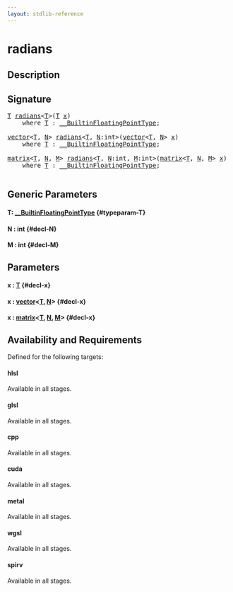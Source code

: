 ```yaml
---
layout: stdlib-reference
---
```


# radians

## Description





## Signature 

<pre>
<a href="/stdlib-reference/global-decls/radians#typeparam-T" class="code_type">T</a> <a href="/stdlib-reference/global-decls/radians">radians</a>&lt;<a href="/stdlib-reference/global-decls/radians#typeparam-T" class="code_type">T</a>&gt;(<a href="/stdlib-reference/global-decls/radians#typeparam-T" class="code_type">T</a> <a href="/stdlib-reference/global-decls/radians#decl-x" class="code_param">x</a>)
    <span class='code_keyword'>where</span> <a href="/stdlib-reference/global-decls/radians#typeparam-T" class="code_type">T</a> : <a href="/stdlib-reference/interfaces/BuiltinFloatingPointType/index" class="code_type">__BuiltinFloatingPointType</a>;

<a href="/stdlib-reference/types/vector/index" class="code_type">vector</a>&lt;<a href="/stdlib-reference/global-decls/radians#typeparam-T" class="code_type">T</a>, <a href="/stdlib-reference/global-decls/radians#decl-N" class="code_var">N</a>&gt; <a href="/stdlib-reference/global-decls/radians">radians</a>&lt;<a href="/stdlib-reference/global-decls/radians#typeparam-T" class="code_type">T</a>, <a href="/stdlib-reference/global-decls/radians#decl-N" class="code_var">N</a>:<span class="code_keyword">int</span>&gt;(<a href="/stdlib-reference/types/vector/index" class="code_type">vector</a>&lt;<a href="/stdlib-reference/global-decls/radians#typeparam-T" class="code_type">T</a>, <a href="/stdlib-reference/global-decls/radians#decl-N" class="code_var">N</a>&gt; <a href="/stdlib-reference/global-decls/radians#decl-x" class="code_param">x</a>)
    <span class='code_keyword'>where</span> <a href="/stdlib-reference/global-decls/radians#typeparam-T" class="code_type">T</a> : <a href="/stdlib-reference/interfaces/BuiltinFloatingPointType/index" class="code_type">__BuiltinFloatingPointType</a>;

<a href="/stdlib-reference/types/matrix/index" class="code_type">matrix</a>&lt;<a href="/stdlib-reference/global-decls/radians#typeparam-T" class="code_type">T</a>, <a href="/stdlib-reference/global-decls/radians#decl-N" class="code_var">N</a>, <a href="/stdlib-reference/global-decls/radians#decl-M" class="code_var">M</a>&gt; <a href="/stdlib-reference/global-decls/radians">radians</a>&lt;<a href="/stdlib-reference/global-decls/radians#typeparam-T" class="code_type">T</a>, <a href="/stdlib-reference/global-decls/radians#decl-N" class="code_var">N</a>:<span class="code_keyword">int</span>, <a href="/stdlib-reference/global-decls/radians#decl-M" class="code_var">M</a>:<span class="code_keyword">int</span>&gt;(<a href="/stdlib-reference/types/matrix/index" class="code_type">matrix</a>&lt;<a href="/stdlib-reference/global-decls/radians#typeparam-T" class="code_type">T</a>, <a href="/stdlib-reference/global-decls/radians#decl-N" class="code_var">N</a>, <a href="/stdlib-reference/global-decls/radians#decl-M" class="code_var">M</a>&gt; <a href="/stdlib-reference/global-decls/radians#decl-x" class="code_param">x</a>)
    <span class='code_keyword'>where</span> <a href="/stdlib-reference/global-decls/radians#typeparam-T" class="code_type">T</a> : <a href="/stdlib-reference/interfaces/BuiltinFloatingPointType/index" class="code_type">__BuiltinFloatingPointType</a>;

</pre>

## Generic Parameters

#### T: [\_\_BuiltinFloatingPointType](/stdlib-reference/interfaces/BuiltinFloatingPointType/index) {#typeparam-T}
#### N  : int {#decl-N}
#### M  : int {#decl-M}

## Parameters

#### x  : [T](/stdlib-reference/global-decls/radians#typeparam-T) {#decl-x}
#### x  : [vector](/stdlib-reference/types/vector/index)\<[T](/stdlib-reference/types/vector/index#typeparam-T), [N](/stdlib-reference/types/vector/index#decl-N)\> {#decl-x}
#### x  : [matrix](/stdlib-reference/types/matrix/index)\<[T](/stdlib-reference/types/matrix/T), [N](/stdlib-reference/types/matrix/index#decl-N), [M](/stdlib-reference/types/matrix/index#decl-M)\> {#decl-x}

## Availability and Requirements

Defined for the following targets:

#### hlsl
Available in all stages.

#### glsl
Available in all stages.

#### cpp
Available in all stages.

#### cuda
Available in all stages.

#### metal
Available in all stages.

#### wgsl
Available in all stages.

#### spirv
Available in all stages.



